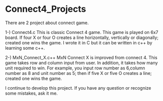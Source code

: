 # Connect4_Projects

There are 2 project about connect game.

1-) Connect4.c
This is classic Connect 4 game. This game is played on 6x7 board. 
If four X or four O creates a line horizontally, vertically or diagonally; created one wins the game.
I wrote it in C but it can be written in c++ by learning some c++.

2-) MxN_Connect_X.c++
MxN Connect X is improved from connect 4. This game takes row and column input from user. In addition,
it takes how many unit required to win. 
For example, you input row number as 6,column number as 8 and unit number as 5; then if five X or five O
creates a line; created one wins the game.

I continue to develop this project. If you have any question or recognize some mistakes, ask it me.
